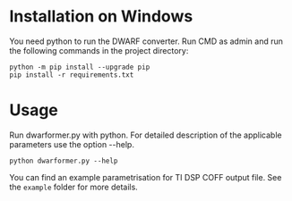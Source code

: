 # Installation on Windows
You need python to run the DWARF converter.
Run CMD as admin and run the following commands in the project directory:

```
python -m pip install --upgrade pip
pip install -r requirements.txt
```
# Usage
Run dwarformer.py with python. For detailed description of the applicable parameters use the option --help.

```
python dwarformer.py --help
```

You can find an example parametrisation for TI DSP COFF output file. See the ```example``` folder for more details.
